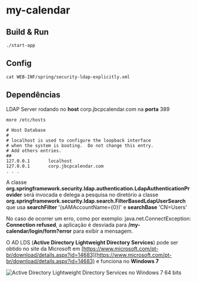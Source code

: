 # my-calendar

## Build & Run

```
./start-app
```

## Config

```
cat WEB-INF/spring/security-ldap-explicitly.xml
```

## Dependências

LDAP Server rodando no **host** corp.jbcpcalendar.com na **porta** 389

```
more /etc/hosts

# Host Database
#
# localhost is used to configure the loopback interface
# when the system is booting.  Do not change this entry.
# Add others entries.
##
127.0.0.1       localhost
127.0.0.1       corp.jbcpcalendar.com
. . . 
```

A classe **org.springframework.security.ldap.authentication.LdapAuthenticationProvider** será invocada e delega a pesquisa no diretório a classe **org.springframework.security.ldap.search.FilterBasedLdapUserSearch** que usa **searchFilter** '(sAMAccountName={0})' e **searchBase** 'CN=Users'

No caso de ocorrer um erro, como por exemplo: java.net.ConnectException: **Connection refused**, a aplicação é desviada para **/my-calendar/login/form?error** para exibir a mensagem.

O AD LDS (**Active Directory Lightweight Directory Services**) pode ser obtido no site da Microsoft em [https://www.microsoft.com/pt-br/download/details.aspx?id=14683](https://www.microsoft.com/pt-br/download/details.aspx?id=14683) e funciona no **Windows 7**

![Active Directory Lightweight Directory Services no Windows 7 64 bits](https://bytebucket.org/parana/spring-security-3-1/raw/c012e24d0bc6dbc11bd35ec284f11e60cf8a1f2a/chapter05.10-calendar/Win7-64bits-Active_Directory_Lightweight_Directory_Services.png?token=36ba8d86fd06a7671f138d0cdf05ed25cececef3)
